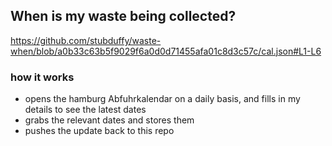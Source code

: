## When is my waste being collected?
  https://github.com/stubduffy/waste-when/blob/a0b33c63b5f9029f6a0d0d71455afa01c8d3c57c/cal.json#L1-L6
  
  ### how it works
  - opens the hamburg Abfuhrkalendar on a daily basis, and fills in my details to see the latest dates
  - grabs the relevant dates and stores them
  - pushes the update back to this repo
  
